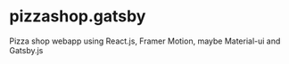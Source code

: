 # pizzashop.gatsby
Pizza shop webapp using React.js, Framer Motion, maybe Material-ui and Gatsby.js
